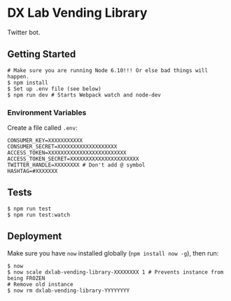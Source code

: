 # DX Lab Vending Library

Twitter bot.

## Getting Started

```
# Make sure you are running Node 6.10!!! Or else bad things will happen.
$ npm install
$ Set up .env file (see below)
$ npm run dev # Starts Webpack watch and node-dev
```

### Environment Variables

Create a file called `.env`:
```
CONSUMER_KEY=XXXXXXXXXXX
CONSUMER_SECRET=XXXXXXXXXXXXXXXXXXX
ACCESS_TOKEN=XXXXXXXXXXXXXXXXXXXXXXXXX
ACCESS_TOKEN_SECRET=XXXXXXXXXXXXXXXXXXXXXX
TWITTER_HANDLE=XXXXXXXX # Don't add @ symbol
HASHTAG=#XXXXXXX
```

## Tests

```
$ npm run test
$ npm run test:watch
```

## Deployment

Make sure you have `now` installed globally (`npm install now -g`), then run:
```
$ now
$ now scale dxlab-vending-library-XXXXXXXX 1 # Prevents instance from being FROZEN
# Remove old instance
$ now rm dxlab-vending-library-YYYYYYYY
```

